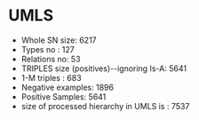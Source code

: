 
# UMLS

- Whole SN size: 6217
- Types no : 127
- Relations no: 53
- TRIPLES size (positives)--ignoring Is-A: 5641
- 1-M triples : 683
- Negative examples: 1896
- Positive Samples: 5641
- size of processed hierarchy in UMLS is : 7537